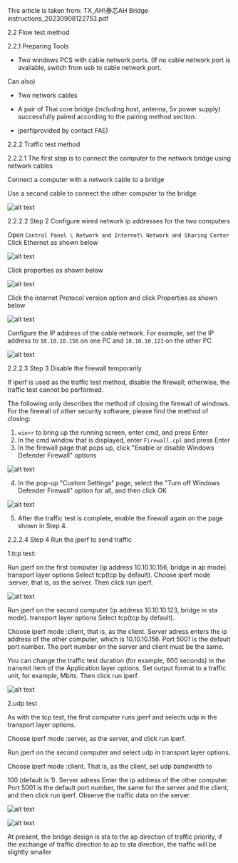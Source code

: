 This article is taken from: TX_AH\泰芯AH Bridge instructions_20230908122753.pdf

2.2 Flow test method

2.2.1 Preparing Tools

- Two windows PCS with cable network ports. (If no cable network port is available, switch from usb to cable network port.

Can also)

- Two network cables

- A pair of Thai core bridge (including host, antenna, 5v power supply) successfully paired according to the pairing method section.

- jperf(provided by contact FAE)

2.2.2 Traffic test method

2.2.2.1 The first step is to connect the computer to the network bridge using network cables

Connect a computer with a network cable to a bridge

Use a second cable to connect the other computer to the bridge

![alt text](img/image.png)

2.2.2.2 Step 2 Configure wired network ip addresses for the two computers

Open `Control Panel \ Network and Internet\ Network and Sharing Center` Click Ethernet as shown below

![alt text](img/image-1.png)

Click properties as shown below

![alt text](img/image-2.png)

Click the internet Protocol version option and click Properties as shown below

![alt text](img/image-3.png)

Configure the IP address of the cable network. For example, set the IP address to `10.10.10.156` on one PC and `10.10.10.123` on the other PC

![alt text](img/image-4.png)

2.2.2.3 Step 3 Disable the firewall temporarily

If iperf is used as the traffic test method, disable the firewall; otherwise, the traffic test cannot be performed.

The following only describes the method of closing the firewall of windows. For the firewall of other security software, please find the method of closing:

1. `win+r` to bring up the running screen, enter cmd, and press Enter
2. In the cmd window that is displayed, enter `Firewall.cpl` and press Enter
3. In the firewall page that pops up, click "Enable or disable Windows Defender Firewall" options

![alt text](img/image-5.png)

4. In the pop-up "Custom Settings" page, select the "Turn off Windows Defender Firewall" option for all, and then click OK

![alt text](img/image-6.png)

5. After the traffic test is complete, enable the firewall again on the page shown in Step 4.

2.2.2.4 Step 4 Run the jperf to send traffic

1.tcp test:

Run jperf on the first computer (ip address 10.10.10.156, bridge in ap mode). transport layer options Select tcp(tcp by default). Choose iperf mode :server, that is, as the server. Then click run iperf.

![alt text](img/image-7.png)

Run jperf on the second computer (ip address 10.10.10.123, bridge in sta mode). transport layer options Select tcp(tcp by default).

Choose iperf mode :client, that is, as the client. Server adress enters the ip address of the other computer, which is 10.10.10.156. Port 5001 is the default port number. The port number on the server and client must be the same.

You can change the traffic test duration (for example, 600 seconds) in the transmit item of the Application layer options. Set output format to a traffic unit, for example, Mbits. Then click run iperf.

![alt text](img/image-8.png)

2.udp test

As with the tcp test, the first computer runs jperf and selects udp in the transport layer options.

Choose iperf mode :server, as the server, and click run iperf.

Run jperf on the second computer and select udp in transport layer options.

Choose iperf mode :client. That is, as the client, set udp bandwidth to

100 (default is 1). Server adress Enter the ip address of the other computer. Port 5001 is the default port number, the same for the server and the client, and then click run iperf. Observe the traffic data on the server.

![alt text](img/image-9.png)

![alt text](img/image-10.png)

At present, the bridge design is sta to the ap direction of traffic priority, if the exchange of traffic direction to ap to sta direction, the traffic will be slightly smaller